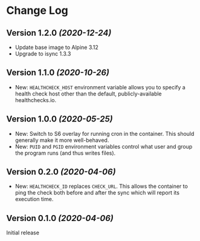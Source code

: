 Change Log
==========

Version 1.2.0 *(2020-12-24)*
----------------------------

 * Update base image to Alpine 3.12
 * Upgrade to isync 1.3.3


Version 1.1.0 *(2020-10-26)*
----------------------------

 * New: `HEALTHCHECK_HOST` environment variable allows you to specify a health check host other
   than the default, publicly-available healthchecks.io.


Version 1.0.0 *(2020-05-25)*
----------------------------

 * New: Switch to S6 overlay for running cron in the container. This should generally make it more well-behaved.
 * New: `PUID` and `PGID` environment variables control what user and group the program runs (and thus writes files).


Version 0.2.0 *(2020-04-06)*
----------------------------

 * New: `HEALTHCHECK_ID` replaces `CHECK_URL`. This allows the container to ping the check both
   before and after the sync which will report its execution time.


Version 0.1.0 *(2020-04-06)*
----------------------------

Initial release
